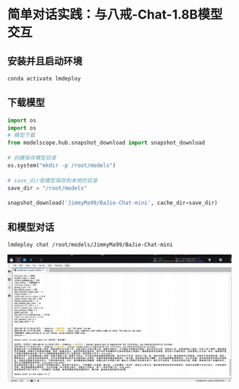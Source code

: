 # 简单对话实践：与八戒-Chat-1.8B模型交互

## 安装并且启动环境

```bash
conda activate lmdeploy
```

## 下载模型

```python
import os
import os
# 模型下载
from modelscope.hub.snapshot_download import snapshot_download

# 创建保存模型目录
os.system("mkdir -p /root/models")

# save_dir是模型保存到本地的目录
save_dir = "/root/models"

snapshot_download('JimmyMa99/BaJie-Chat-mini', cache_dir=save_dir)
```

## 和模型对话

```bash
lmdeploy chat /root/models/JimmyMa99/BaJie-Chat-mini 
```

![img.png](imgs/img_hw1.png)